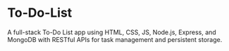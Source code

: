 # To-Do-List
A full-stack To-Do List app using HTML, CSS, JS, Node.js, Express, and MongoDB with RESTful APIs for task management and persistent storage.
